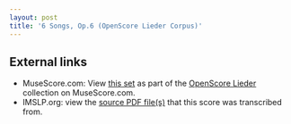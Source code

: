 ```yaml
---
layout: post
title: '6 Songs, Op.6 (OpenScore Lieder Corpus)'
---
```


## External links

- MuseScore.com: View [this set] as part of the [OpenScore Lieder] collection on MuseScore.com.
- IMSLP.org: view the [source PDF file(s)][IMSLP] that this score was transcribed from.

[IMSLP]: https://imslp.org/wiki/Special:ReverseLookup/97689
[this set]: https://musescore.com/openscore-lieder-corpus/sets/5067697
[OpenScore Lieder]: https://musescore.com/openscore-lieder-corpus

